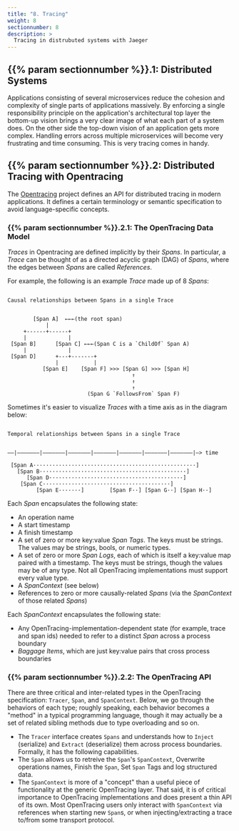 ```yaml
---
title: "8. Tracing"
weight: 8
sectionnumber: 8
description: >
  Tracing in distrubuted systems with Jaeger
---
```



## {{% param sectionnumber %}}.1: Distributed Systems

Applications consisting of several microservices reduce the cohesion and complexity of single parts of applications massively. By enforcing a single responsibility principle on the application's architectural top layer the bottom-up vision brings a very clear image of what each part of a system does. On the other side the top-down vision of an application gets more complex. Handling errors across multiple microservices will become very frustrating and time consuming. This is very tracing comes in handy.


## {{% param sectionnumber %}}.2: Distributed Tracing with Opentracing

The [Opentracing](https://opentracing.io) project defines an API for distributed tracing in modern applications. It defines a certain terminology or semantic specification to avoid language-specific concepts.


### {{% param sectionnumber %}}.2.1: The OpenTracing Data Model

*Traces* in Opentracing are defined implicitly by their *Spans*. In particular, a *Trace* can be thought of as a directed acyclic graph (DAG) of *Spans*, where the edges between *Spans* are called *References*.

For example, the following is an example *Trace* made up of 8 *Spans*:

```text

Causal relationships between Spans in a single Trace


        [Span A]  ←←←(the root span)
            |
     +------+------+
     |             |
 [Span B]      [Span C] ←←←(Span C is a `ChildOf` Span A)
     |             |
 [Span D]      +---+-------+
               |           |
           [Span E]    [Span F] >>> [Span G] >>> [Span H]
                                       ↑
                                       ↑
                                       ↑
                         (Span G `FollowsFrom` Span F)

```

Sometimes it's easier to visualize *Traces* with a time axis as in the diagram below:

```text

Temporal relationships between Spans in a single Trace


––|–––––––|–––––––|–––––––|–––––––|–––––––|–––––––|–––––––|–> time

 [Span A···················································]
   [Span B··············································]
      [Span D··········································]
    [Span C········································]
         [Span E·······]        [Span F··] [Span G··] [Span H··]

```

Each *Span* encapsulates the following state:

* An operation name
* A start timestamp
* A finish timestamp
* A set of zero or more key:value *Span Tags*. The keys must be strings. The values may be strings, bools, or numeric types.
* A set of zero or more *Span Logs*, each of which is itself a key:value map paired with a timestamp. The keys must be strings, though the values may be of any type. Not all OpenTracing implementations must support every value type.
* A *SpanContext* (see below)
* References to zero or more causally-related *Spans* (via the *SpanContext* of those related *Spans*)

Each *SpanContext* encapsulates the following state:

* Any OpenTracing-implementation-dependent state (for example, trace and span ids) needed to refer to a distinct *Span* across a process boundary
* *Baggage Items*, which are just key:value pairs that cross process boundaries


### {{% param sectionnumber %}}.2.2: The OpenTracing API

There are three critical and inter-related types in the OpenTracing specification: `Tracer`, `Span`, and `SpanContext`. Below, we go through the behaviors of each type; roughly speaking, each behavior becomes a "method" in a typical programming language, though it may actually be a set of related sibling methods due to type overloading and so on.

* The `Tracer` interface creates `Spans` and understands how to `Inject` (serialize) and `Extract` (deserialize) them across process boundaries. Formally, it has the following capabilities.
* The `Span` allows us to retreive the `Span`'s `SpanContext`, Overwrite operations names, Finish the `Span`, Set `Span` Tags and log structured data.
* The `SpanContext` is more of a "concept" than a useful piece of functionality at the generic OpenTracing layer. That said, it is of critical importance to OpenTracing implementations and does present a thin API of its own. Most OpenTracing users only interact with `SpanContext` via references when starting new `Span`s, or when injecting/extracting a trace to/from some transport protocol.
